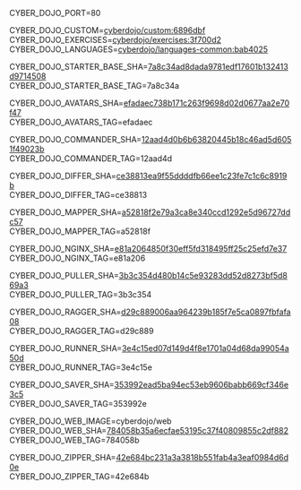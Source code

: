 
CYBER_DOJO_PORT=80<br/>

CYBER_DOJO_CUSTOM=[cyberdojo/custom:6896dbf](https://github.com/cyber-dojo/custom/commit/6896dbfa64d9d73fecd2ebfa0ac96bc05136bd30)<br/>
CYBER_DOJO_EXERCISES=[cyberdojo/exercises:3f700d2](https://github.com/cyber-dojo/exercises/commit/3f700d20c279cf26389670544da5df64a2c2fa97)<br/>
CYBER_DOJO_LANGUAGES=[cyberdojo/languages-common:bab4025](https://github.com/cyber-dojo/languages/commit/bab40251b949b4308db2b85d4151f4d82c5cbdb6)<br/>

CYBER_DOJO_STARTER_BASE_SHA=[7a8c34ad8dada9781edf17601b132413d9714508](https://github.com/cyber-dojo/starter-base/commit/7a8c34ad8dada9781edf17601b132413d9714508)<br/>
CYBER_DOJO_STARTER_BASE_TAG=7a8c34a<br/>

CYBER_DOJO_AVATARS_SHA=[efadaec738b171c263f9698d02d0677aa2e70f47](https://github.com/cyber-dojo/avatars/commit/efadaec738b171c263f9698d02d0677aa2e70f47)<br/>
CYBER_DOJO_AVATARS_TAG=efadaec<br/>

CYBER_DOJO_COMMANDER_SHA=[12aad4d0b6b63820445b18c46ad5d6051f49023b](https://github.com/cyber-dojo/commander/commit/12aad4d0b6b63820445b18c46ad5d6051f49023b)<br/>
CYBER_DOJO_COMMANDER_TAG=12aad4d<br/>

CYBER_DOJO_DIFFER_SHA=[ce38813ea9f55ddddfb66ee1c23fe7c1c6c8919b](https://github.com/cyber-dojo/differ/commit/ce38813ea9f55ddddfb66ee1c23fe7c1c6c8919b)<br/>
CYBER_DOJO_DIFFER_TAG=ce38813<br/>

CYBER_DOJO_MAPPER_SHA=[a52818f2e79a3ca8e340ccd1292e5d96727ddc57](https://github.com/cyber-dojo/mapper/commit/a52818f2e79a3ca8e340ccd1292e5d96727ddc57)<br/>
CYBER_DOJO_MAPPER_TAG=a52818f<br/>

CYBER_DOJO_NGINX_SHA=[e81a2064850f30eff5fd318495ff25c25efd7e37](https://github.com/cyber-dojo/nginx/commit/e81a2064850f30eff5fd318495ff25c25efd7e37)<br/>
CYBER_DOJO_NGINX_TAG=e81a206<br/>

CYBER_DOJO_PULLER_SHA=[3b3c354d480b14c5e93283dd52d8273bf5d869a3](https://github.com/cyber-dojo/puller/commit/3b3c354d480b14c5e93283dd52d8273bf5d869a3)<br/>
CYBER_DOJO_PULLER_TAG=3b3c354<br/>

CYBER_DOJO_RAGGER_SHA=[d29c889006aa964239b185f7e5ca0897fbfafa08](https://github.com/cyber-dojo/ragger/commit/d29c889006aa964239b185f7e5ca0897fbfafa08)<br/>
CYBER_DOJO_RAGGER_TAG=d29c889<br/>

CYBER_DOJO_RUNNER_SHA=[3e4c15ed07d149d4f8e1701a04d68da99054a50d](https://github.com/cyber-dojo/runner/commit/3e4c15ed07d149d4f8e1701a04d68da99054a50d)<br/>
CYBER_DOJO_RUNNER_TAG=3e4c15e<br/>

CYBER_DOJO_SAVER_SHA=[353992ead5ba94ec53eb9606babb669cf346e3c5](https://github.com/cyber-dojo/saver/commit/353992ead5ba94ec53eb9606babb669cf346e3c5)<br/>
CYBER_DOJO_SAVER_TAG=353992e<br/>

CYBER_DOJO_WEB_IMAGE=cyberdojo/web
CYBER_DOJO_WEB_SHA=[784058b35a6ecfae53195c37f40809855c2df882](https://github.com/cyber-dojo/web/commit/784058b35a6ecfae53195c37f40809855c2df882)<br/>
CYBER_DOJO_WEB_TAG=784058b<br/>

CYBER_DOJO_ZIPPER_SHA=[42e684bc231a3a3818b551fab4a3eaf0984d6d0e](https://github.com/cyber-dojo/zipper/commit/42e684bc231a3a3818b551fab4a3eaf0984d6d0e)<br/>
CYBER_DOJO_ZIPPER_TAG=42e684b<br/>
